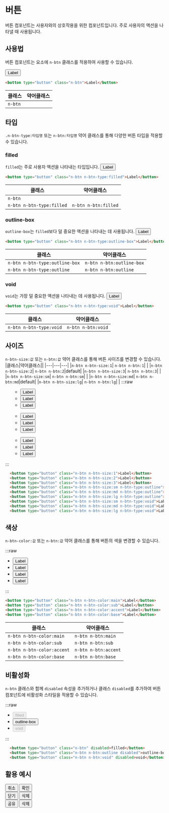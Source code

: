 <script setup>
import ExampleSection from "../components/ExampleSection.vue";
</script>


# 버튼
버튼 컴포넌트는 사용자와의 상호작용을 위한 컴포넌트입니다. 주로 사용자의 액션을 나타낼 때 사용됩니다.

## 사용법
버튼 컴포넌트는 요소에 `n-btn` 클래스를 적용하여 사용할 수 있습니다.

<ExampleSection>
  <button type="button" class="n-btn">Label</button>
</ExampleSection>

```html
<button type="button" class="n-btn">Label</button>
```

|클래스|약어클래스|
|---|---|
|`n-btn`||

## 타입
`.n-btn-type:타입명` 또는 `n-btn:타입명` 약어 클래스를 통해 다양한 버튼 타입을 적용할 수 있습니다.

### filled
`filled`는 주로 사용자 액션을 나타내는 타입입니다.
<ExampleSection>
  <button type="button" class="n-btn n-btn-type:filled">Label</button>
</ExampleSection>

```html
<button type="button" class="n-btn n-btn-type:filled">Label</button>
```

|클래스|약어클래스|
|---|---|
|`n-btn`||
|`n-btn n-btn-type:filled`|`n-btn n-btn:filled`||

### outline-box
`outline-box`는 `filled`보다 덜 중요한 액션을 나타내는 데 사용됩니다.
<ExampleSection>
  <button type="button" class="n-btn n-btn-type:outline-box">Label</button>
</ExampleSection>

```html
<button type="button" class="n-btn n-btn-type:outline-box">Label</button>
```

|클래스|약어클래스|
|---|---|
|`n-btn n-btn-type:outline-box`| `n-btn n-btn:outline-box`|
|`n-btn n-btn-type:outline`| `n-btn n-btn:outline`|


### void
`void`는 가장 덜 중요한 액션을 나타내는 데 사용됩니다.
<ExampleSection>
  <button type="button" class="n-btn n-btn-type:void">Label</button>
</ExampleSection>

```html
<button type="button" class="n-btn n-btn-type:void">Label</button>
```

|클래스|약어클래스|
|---|---|
|`n-btn n-btn-type:void`| `n-btn n-btn:void`|


## 사이즈
`n-btn-size:값` 또는 `n-btn:값` 약어 클래스를 통해 버튼 사이즈를 변경할 수 있습니다.
|클래스|약어클래스||
|---|---|---|
|`n-btn n-btn-size:1`| `n-btn n-btn:1`| |
|`n-btn n-btn-size:2`| `n-btn n-btn:2`|default|
|`n-btn n-btn-size:3`| `n-btn n-btn:3`| |
|`n-btn n-btn-size:sm`| `n-btn n-btn:sm`| |
|`n-btn n-btn-size:md`| `n-btn n-btn:md`|default|
|`n-btn n-btn-size:lg`| `n-btn n-btn:lg`| |
:::raw
<ExampleSection>
  <ul class="d:flex flex-d:column gap:4">
    <ul class="d:flex ai:flex-end gap:4">
      <li> 
        <button type="button" class="n-btn n-btn-size:1">Label</button>
      </li>
      <li> 
        <button type="button" class="n-btn n-btn-size:2">Label</button>
      </li>
      <li> 
        <button type="button" class="n-btn n-btn-size:3">Label</button>
      </li>
    </ul>
    <ul class="d:flex ai:flex-end gap:4">
      <li> 
        <button type="button" class="n-btn n-btn:outline n-btn-size:sm">Label</button>
      </li>
      <li> 
        <button type="button" class="n-btn n-btn:outline n-btn-size:md">Label</button>
      </li>
      <li> 
        <button type="button" class="n-btn n-btn:outline n-btn-size:lg">Label</button>
      </li>
    </ul>
    <ul class="d:flex ai:flex-end gap:4">
      <li> 
        <button type="button" class="n-btn n-btn:void n-btn-size:1">Label</button>
      </li>
      <li> 
        <button type="button" class="n-btn n-btn:void n-btn-size:2">Label</button>
      </li>
      <li> 
        <button type="button" class="n-btn n-btn:void n-btn-size:3">Label</button>
      </li>
    </ul>
  </ul>
</ExampleSection>
:::

```html
  <button type="button" class="n-btn n-btn-size:1">Label</button>
  <button type="button" class="n-btn n-btn-size:2">Label</button>
  <button type="button" class="n-btn n-btn-size:3">Label</button>
  <button type="button" class="n-btn n-btn-size:sm n-btn-type:outline">Label</button>
  <button type="button" class="n-btn n-btn-size:md n-btn-type:outline">Label</button>
  <button type="button" class="n-btn n-btn-size:lg n-btn-type:outline">Label</button>
  <button type="button" class="n-btn n-btn-size:sm n-btn-type:void">Label</button>
  <button type="button" class="n-btn n-btn-size:md n-btn-type:void">Label</button>
  <button type="button" class="n-btn n-btn-size:lg n-btn-type:void">Label</button>
```


## 색상
`n-btn-color:값` 또는 `n-btn:값` 약어 클래스를 통해 버튼의 색을 변경할 수 있습니다.

:::raw
<ExampleSection>
  <ul class="d:flex gap:4">
    <li>
      <button type="button" class="n-btn n-btn-color:main">
        Label
      </button>
    </li>
    <li>
      <button type="button" class="n-btn n-btn-color:sub">
        Label
      </button>
    </li>
    <li>
      <button type="button" class="n-btn n-btn-color:accent">
        Label
      </button>
    </li>
    <li>
      <button type="button" class="n-btn n-btn-color:base">
        Label
      </button>
    </li>
  </ul>
</ExampleSection>
:::

```html
<button type="button" class="n-btn n-btn-color:main">Label</button>
<button type="button" class="n-btn n-btn-color:sub">Label</button>
<button type="button" class="n-btn n-btn-color:accent">Label</button>
<button type="button" class="n-btn n-btn-color:base">Label</button>
```

|클래스|약어클래스|
|---|---|
|`n-btn n-btn-color:main`| `n-btn n-btn:main`|
|`n-btn n-btn-color:sub`| `n-btn n-btn:sub`|
|`n-btn n-btn-color:accent`| `n-btn n-btn:accent`|
|`n-btn n-btn-color:base`| `n-btn n-btn:base`|

## 비활성화
`n-btn` 클래스와 함께 `disabled` 속성을 추가하거나 클래스 `disabled`를 추가하여 버튼 컴포넌트에 비활성화 스타일을 적용할 수 있습니다.


:::raw
<ExampleSection>
  <ul class="d:flex gap:4">
    <li>
      <button type="button" class="n-btn" disabled>filled</button>
    </li>
    <li>
      <button type="button" class="n-btn n-btn:outline disabled">outline-box</button>
    </li>
    <li>
      <button type="button" class="n-btn n-btn:void" disabled>void</button>
    </li>
  </ul>
</ExampleSection>
:::

```html
  <button type="button" class="n-btn" disabled>filled</button>
  <button type="button" class="n-btn n-btn:outline disabled">outline-box</button>
  <button type="button" class="n-btn n-btn:void" disabled>void</button>
```

## 활용 예시

<ExampleSection class="mb:4">
  <div class="d:flex gap:2">
    <button type="role" class="n-btn n-btn:void">취소</button>
    <button type="role" class="n-btn">확인</button>
  </div>
</ExampleSection>

<ExampleSection class="mb:4">
  <div class="d:flex gap:2">
    <button type="role" class="n-btn n-btn:outline">닫기</button>
    <button type="role" class="n-btn n-btn:accent">삭제</button>
  </div>
</ExampleSection class="mb:4">

<ExampleSection class="mb:4">
    <button type="role" class="n-btn n-btn:outline w:2 h:2 p:0">
      <span class="icon icon:share_fat_fill icon:base-7 icon:3">공유</span>
    </button>
</ExampleSection>

<ExampleSection>
    <button type="role" class="n-btn n-btn:outline ">
      <span class="deco deco:right deco:3 icon:trash icon:base-7">삭제</span>
    </button>
</ExampleSection>